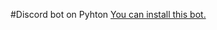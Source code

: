 #Discord bot on Pyhton
[You can install this bot.](https://discordapp.com/api/oauth2/authorize?client_id=560837503586795549&permissions=0&scope=bot)
